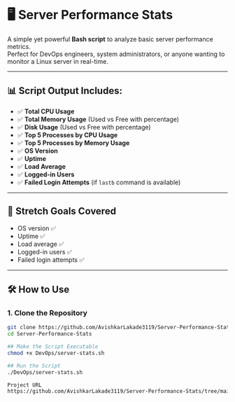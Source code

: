 # 🖥️ Server Performance Stats

A simple yet powerful **Bash script** to analyze basic server performance metrics.  
Perfect for DevOps engineers, system administrators, or anyone wanting to monitor a Linux server in real-time.

---

## 📊 Script Output Includes:
- ✅ **Total CPU Usage**
- ✅ **Total Memory Usage** (Used vs Free with percentage)
- ✅ **Disk Usage** (Used vs Free with percentage)
- ✅ **Top 5 Processes by CPU Usage**
- ✅ **Top 5 Processes by Memory Usage**
- ✅ **OS Version**
- ✅ **Uptime**
- ✅ **Load Average**
- ✅ **Logged-in Users**
- ✅ **Failed Login Attempts** (if `lastb` command is available)

---

## 🌟 Stretch Goals Covered
- OS version ✅  
- Uptime ✅  
- Load average ✅  
- Logged-in users ✅  
- Failed login attempts ✅  

---

## 🛠️ How to Use

### 1. Clone the Repository
```bash
git clone https://github.com/AvishkarLakade3119/Server-Performance-Stats
cd Server-Performance-Stats

## Make the Script Executable
chmod +x DevOps/server-stats.sh

## Run the Script
./DevOps/server-stats.sh

Project URL
https://github.com/AvishkarLakade3119/Server-Performance-Stats/tree/main
